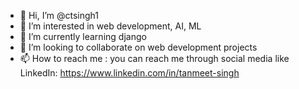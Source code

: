 - 👋 Hi, I’m @ctsingh1
- 👀 I’m interested in web development, AI, ML
- 🌱 I’m currently learning django
- 💞️ I’m looking to collaborate on web development projects
- 📫 How to reach me : you can reach me through social media like LinkedIn: https://www.linkedin.com/in/tanmeet-singh

<!---
ctsingh1/ctsingh1 is a ✨ special ✨ repository because its `README.md` (this file) appears on your GitHub profile.
You can click the Preview link to take a look at your changes.
--->
